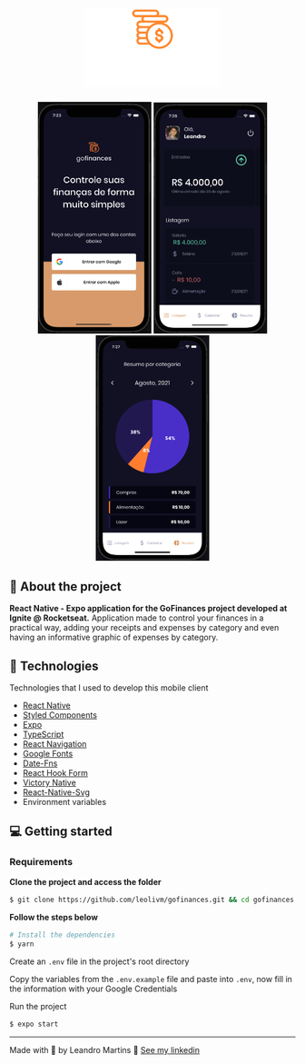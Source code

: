<h1 align="center">
    <img alt="GoFinances-Logo" title="GoFinances" src=".github/assets/logo.svg" />
</h1>

<p align="center">
  <img alt="letmeask" src=".github/assets/home.png" width="200" heigth="416" /> 
  <img alt="letmeask" src=".github/assets/home-2.png" width="200" heigth="416" /> 
  <img alt="letmeask" src=".github/assets/home-3.png" width="200" heigth="416" /> 
</p>

## :bookmark: About the project

**React Native - Expo application for the GoFinances project developed at Ignite @ Rocketseat.**
Application made to control your finances in a practical way, adding your receipts and expenses by category and even having an informative graphic of expenses by category.

## 🚀 Technologies

Technologies that I used to develop this mobile client

- [React Native](https://reactnative.dev/)
- [Styled Components](https://styled-components.com/)
- [Expo](https://expo.io/)
- [TypeScript](https://www.typescriptlang.org/)
- [React Navigation](https://reactnavigation.org/)
- [Google Fonts](https://fonts.google.com/)
- [Date-Fns](https://date-fns.org/)
- [React Hook Form](https://react-hook-form.com/)
- [Victory Native](https://formidable.com/open-source/victory/)
- [React-Native-Svg](https://www.npmjs.com/package/react-native-svg)
- Environment variables

## 💻 Getting started

### Requirements

**Clone the project and access the folder**

```bash
$ git clone https://github.com/leolivm/gofinances.git && cd gofinances
```

**Follow the steps below**

```bash
# Install the dependencies
$ yarn
```

Create an `.env` file in the project's root directory

Copy the variables from the `.env.example` file and paste into `.env`, now fill in the information with your Google Credentials

Run the project

```bash
$ expo start
```

---

Made with 💜 by Leandro Martins 👋 [See my linkedin](https://www.linkedin.com/in/leandro-martins-0640921a4/)
